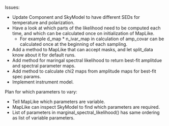 Issues:

- Update Component and SkyModel to have different SEDs for temperature and
polarization.
- Have a look at which parts of the likelihood need to be computed each time,
and which can be calculated once on initialization of MapLike.
  - For example d_map * n_ivar_map in calculation of amp_covar can be calculated
    once at the beginning of each sampling.
- Add a method to MapLike that can accept masks, and let split_data know about
it for default runs.
- Add method for maringal spectral likelihood to return best-fit amplitdue and
spectral parameter maps.
- Add method to calculate chi2 maps from amplitude maps for best-fit spec
params.
- Implement instrument model.


Plan for which parameters to vary:

  - Tell MapLike which parameters are variable.
  - MapLike can inspect SkyModel to find which parameters are required.
  - List of parameters in marginal_spectral_likelihood() has same ordering as
  list of variable parameters.
